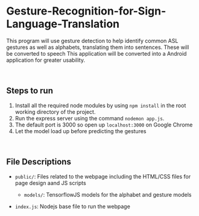 # Gesture-Recognition-for-Sign-Language-Translation
This program will use gesture detection to help identify common ASL gestures as well as alphabets, translating them into sentences. These will be converted to speech This application will be converted into a Android application for greater usability.


<br>

## Steps to run

1. Install all the required node modules by using `npm install` in the root working directory of the project.
2. Run the express server using the command `nodemon app.js`.
3. The default port is 3000 so open up `localhost:3000` on Google Chrome
4. Let the model load up before predicting the gestures


<br>

## File Descriptions

- `public/`: Files related to the webpage including the HTML/CSS files for page design aand JS scripts
  - `models/`: TensorflowJS models for the alphabet and gesture models 
 
- `index.js`: Nodejs base file to run the webpage


<br> 


